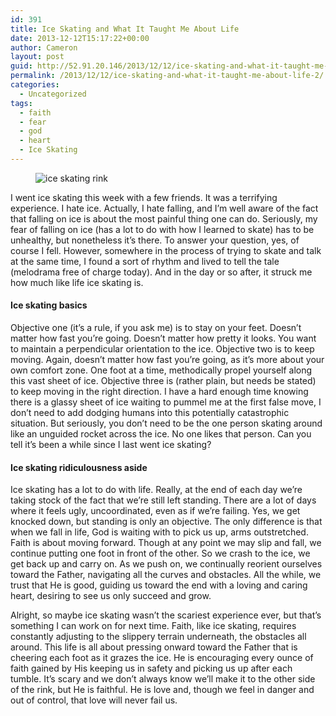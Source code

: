 ```yaml
---
id: 391
title: Ice Skating and What It Taught Me About Life
date: 2013-12-12T15:17:22+00:00
author: Cameron
layout: post
guid: http://52.91.20.146/2013/12/12/ice-skating-and-what-it-taught-me-about-life-2/
permalink: /2013/12/12/ice-skating-and-what-it-taught-me-about-life-2/
categories:
  - Uncategorized
tags:
  - faith
  - fear
  - god
  - heart
  - Ice Skating
---
```

<figure> 

<img alt="ice skating rink" src="https://faiththroughdoubt.files.wordpress.com/2013/12/3778c-0unepnpprkgolhxda.jpg?w=525" data-recalc-dims="1" />
  
</figure> 

I went ice skating this week with a few friends. It was a terrifying experience. I hate ice. Actually, I hate falling, and I’m well aware of the fact that falling on ice is about the most painful thing one can do. Seriously, my fear of falling on ice (has a lot to do with how I learned to skate) has to be unhealthy, but nonetheless it’s there. To answer your question, yes, of course I fell. However, somewhere in the process of trying to skate and talk at the same time, I found a sort of rhythm and lived to tell the tale (melodrama free of charge today). And in the day or so after, it struck me how much like life ice skating is.

#### Ice skating basics

Objective one (it’s a rule, if you ask me) is to stay on your feet. Doesn’t matter how fast you’re going. Doesn’t matter how pretty it looks. You want to maintain a perpendicular orientation to the ice. Objective two is to keep moving. Again, doesn’t matter how fast you’re going, as it’s more about your own comfort zone. One foot at a time, methodically propel yourself along this vast sheet of ice. Objective three is (rather plain, but needs be stated) to keep moving in the right direction. I have a hard enough time knowing there is a glassy sheet of ice waiting to pummel me at the first false move, I don’t need to add dodging humans into this potentially catastrophic situation. But seriously, you don’t need to be the one person skating around like an unguided rocket across the ice. No one likes that person. Can you tell it’s been a while since I last went ice skating?

#### Ice skating ridiculousness aside

Ice skating has a lot to do with life. Really, at the end of each day we’re taking stock of the fact that we’re still left standing. There are a lot of days where it feels ugly, uncoordinated, even as if we’re failing. Yes, we get knocked down, but standing is only an objective. The only difference is that when we fall in life, God is waiting with to pick us up, arms outstretched. Faith is about moving forward. Though at any point we may slip and fall, we continue putting one foot in front of the other. So we crash to the ice, we get back up and carry on. As we push on, we continually reorient ourselves toward the Father, navigating all the curves and obstacles. All the while, we trust that He is good, guiding us toward the end with a loving and caring heart, desiring to see us only succeed and grow.

Alright, so maybe ice skating wasn’t the scariest experience ever, but that’s something I can work on for next time. Faith, like ice skating, requires constantly adjusting to the slippery terrain underneath, the obstacles all around. This life is all about pressing onward toward the Father that is cheering each foot as it grazes the ice. He is encouraging every ounce of faith gained by His keeping us in safety and picking us up after each tumble. It’s scary and we don’t always know we’ll make it to the other side of the rink, but He is faithful. He is love and, though we feel in danger and out of control, that love will never fail us.